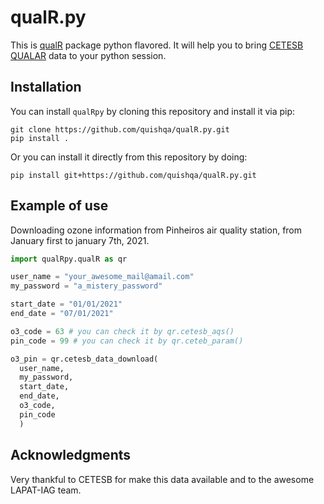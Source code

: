 # qualR.py
This is [qualR](https://github.com/quishqa/qualR) package python flavored.
It will help you to bring [CETESB QUALAR](https://cetesb.sp.gov.br/ar/qualar/) data to your python session.

## Installation

You can install `qualRpy` by cloning this repository and install it via pip:

```
git clone https://github.com/quishqa/qualR.py.git
pip install .
```

Or you can install it directly from this repository by doing:

```
pip install git+https://github.com/quishqa/qualR.py.git
```

## Example of use

Downloading ozone information from Pinheiros air quality station,
from January first to january 7th, 2021.

```python
import qualRpy.qualR as qr

user_name = "your_awesome_mail@amail.com"
my_password = "a_mistery_password"

start_date = "01/01/2021"
end_date = "07/01/2021"

o3_code = 63 # you can check it by qr.cetesb_aqs()
pin_code = 99 # you can check it by qr.ceteb_param()

o3_pin = qr.cetesb_data_download(
  user_name,
  my_password,
  start_date,
  end_date,
  o3_code,
  pin_code
  )
```


## Acknowledgments
Very thankful to CETESB for make this data available and to the awesome LAPAT-IAG team.
